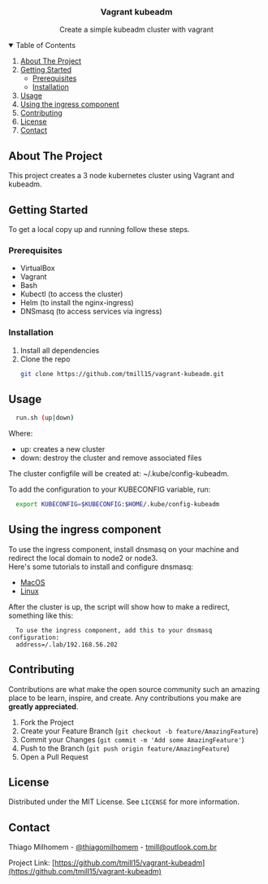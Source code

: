 <!--
*** Thanks for checking out the Best-README-Template. If you have a suggestion
*** that would make this better, please fork the repo and create a pull request
*** or simply open an issue with the tag "enhancement".
*** Thanks again! Now go create something AMAZING! :D
-->
<!-- PROJECT LOGO -->
<br />
<p align="center">
  <h3 align="center">Vagrant kubeadm</h3>
  <p align="center">
    Create a simple kubeadm cluster with vagrant
    <br />
  </p>
</p>

<!-- TABLE OF CONTENTS -->
<details open="open">
  <summary>Table of Contents</summary>
  <ol>
    <li>
      <a href="#about-the-project">About The Project</a>
    </li>
    <li>
      <a href="#getting-started">Getting Started</a>
      <ul>
        <li><a href="#prerequisites">Prerequisites</a></li>
        <li><a href="#installation">Installation</a></li>
      </ul>
    </li>
    <li><a href="#usage">Usage</a></li>
    <li><a href="#using-the-ingress-component">Using the ingress component</a></li>
    <li><a href="#contributing">Contributing</a></li>
    <li><a href="#license">License</a></li>
    <li><a href="#contact">Contact</a></li>
  </ol>
</details>



<!-- ABOUT THE PROJECT -->
## About The Project

This project creates a 3 node kubernetes cluster using Vagrant and kubeadm. 



<!-- GETTING STARTED -->
## Getting Started

To get a local copy up and running follow these steps.

### Prerequisites

* VirtualBox
* Vagrant
* Bash
* Kubectl (to access the cluster)
* Helm (to install the nginx-ingress)
* DNSmasq (to access services via ingress)


### Installation

1. Install all dependencies
2. Clone the repo
   ```sh
   git clone https://github.com/tmill15/vagrant-kubeadm.git
   ```


<!-- USAGE EXAMPLES -->
## Usage

```sh
  run.sh (up|down)
```
Where:
* up: creates a new cluster
* down: destroy the cluster and remove associated files


The cluster configfile will be created at: ~/.kube/config-kubeadm.

To add the configuration to your KUBECONFIG variable, run:
```sh
  export KUBECONFIG=$KUBECONFIG:$HOME/.kube/config-kubeadm
```

## Using the ingress component

To use the ingress component, install dnsmasq on your machine and redirect the local domain to node2 or node3.  
Here's some tutorials to install and configure dnsmasq:

* [MacOS](https://medium.com/@kharysharpe/automatic-local-domains-setting-up-dnsmasq-for-macos-high-sierra-using-homebrew-caf767157e43)
* [Linux](https://www.tecmint.com/setup-a-dns-dhcp-server-using-dnsmasq-on-centos-rhel/)

After the cluster is up, the script will show how to make a redirect, something like this:

```
  To use the ingress component, add this to your dnsmasq configuration:
  address=/.lab/192.168.56.202
```




<!-- CONTRIBUTING -->
## Contributing

Contributions are what make the open source community such an amazing place to be learn, inspire, and create. Any contributions you make are **greatly appreciated**.

1. Fork the Project
2. Create your Feature Branch (`git checkout -b feature/AmazingFeature`)
3. Commit your Changes (`git commit -m 'Add some AmazingFeature'`)
4. Push to the Branch (`git push origin feature/AmazingFeature`)
5. Open a Pull Request



<!-- LICENSE -->
## License

Distributed under the MIT License. See `LICENSE` for more information.



<!-- CONTACT -->
## Contact

Thiago Milhomem - [@thiagomilhomem](https://twitter.com/thiagomilhomem) - tmill@outlook.com.br

Project Link: [https://github.com/tmill15/vagrant-kubeadm](https://github.com/tmill15/vagrant-kubeadm)

